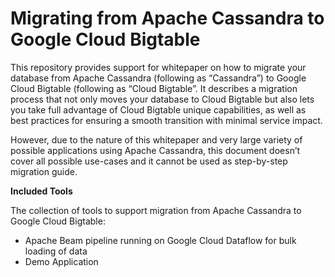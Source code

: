 # Migrating from Apache Cassandra to Google Cloud Bigtable

This repository provides support for whitepaper on how to migrate your database from Apache Cassandra (following as “Cassandra”) to Google Cloud Bigtable (following as “Cloud Bigtable”. It describes a migration process that not only moves your database to Cloud Bigtable but also lets you take full advantage of Cloud Bigtable unique capabilities, as well as best practices for ensuring a smooth transition with minimal service impact.

However, due to the nature of this whitepaper and very large variety of possible applications using Apache Cassandra, this document doesn’t cover all possible use-cases and it cannot be used as step-by-step migration guide.

**Included Tools**

The collection of tools to support migration from Apache Cassandra to Google Cloud Bigtable:

 - Apache Beam pipeline running on Google Cloud Dataflow for bulk loading of data
 - Demo Application

